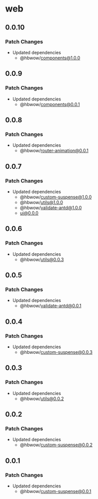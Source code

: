 # web

## 0.0.10

### Patch Changes

- Updated dependencies
  - @hbwow/components@1.0.0

## 0.0.9

### Patch Changes

- Updated dependencies
  - @hbwow/components@0.0.1

## 0.0.8

### Patch Changes

- Updated dependencies
  - @hbwow/router-animation@0.0.1

## 0.0.7

### Patch Changes

- Updated dependencies
  - @hbwow/custom-suspense@1.0.0
  - @hbwow/utils@1.0.0
  - @hbwow/validate-antd@1.0.0
  - ui@0.0.0

## 0.0.6

### Patch Changes

- Updated dependencies
  - @hbwow/utils@0.0.3

## 0.0.5

### Patch Changes

- Updated dependencies
  - @hbwow/validate-antd@0.0.1

## 0.0.4

### Patch Changes

- Updated dependencies
  - @hbwow/custom-suspense@0.0.3

## 0.0.3

### Patch Changes

- Updated dependencies
  - @hbwow/utils@0.0.2

## 0.0.2

### Patch Changes

- Updated dependencies
  - @hbwow/custom-suspense@0.0.2

## 0.0.1

### Patch Changes

- Updated dependencies
  - @hbwow/custom-suspense@0.0.1
